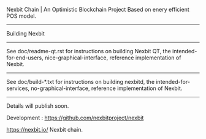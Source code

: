 Nexbit Chain | An Optimistic Blockchain Project
Based on enery efficient POS model.

*************
Building Nexbit
*************
See doc/readme-qt.rst for instructions on building Nexbit QT,
the intended-for-end-users, nice-graphical-interface, reference
implementation of Nexbit.
***************
See doc/build-*.txt for instructions on building nexbitd,
the intended-for-services, no-graphical-interface, reference
implementation of Nexbit.

****************

Details will publish soon.







Development :
https://github.com/nexbitproject/nexbit

https://nexbit.io/ 
Nexbit chain.


